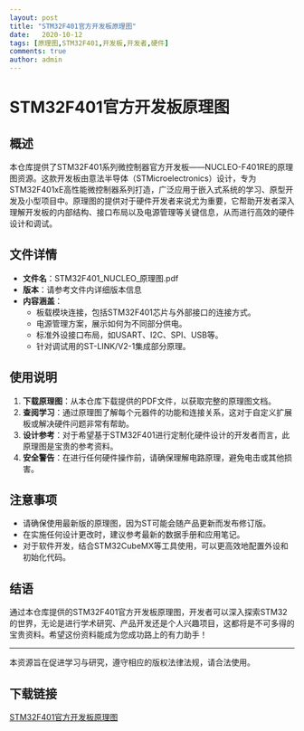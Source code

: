 ```yaml
---
layout: post
title: "STM32F401官方开发板原理图"
date:   2020-10-12
tags: [原理图,STM32F401,开发板,开发者,硬件]
comments: true
author: admin
---
```

# STM32F401官方开发板原理图

## 概述

本仓库提供了STM32F401系列微控制器官方开发板——NUCLEO-F401RE的原理图资源。这款开发板由意法半导体（STMicroelectronics）设计，专为STM32F401xE高性能微控制器系列打造，广泛应用于嵌入式系统的学习、原型开发及小型项目中。原理图的提供对于硬件开发者来说尤为重要，它帮助开发者深入理解开发板的内部结构、接口布局以及电源管理等关键信息，从而进行高效的硬件设计和调试。

## 文件详情

- **文件名**：STM32F401_NUCLEO_原理图.pdf
- **版本**：请参考文件内详细版本信息
- **内容涵盖**：
  - 板载模块连接，包括STM32F401芯片与外部接口的连接方式。
  - 电源管理方案，展示如何为不同部分供电。
  - 标准外设接口布局，如USART、I2C、SPI、USB等。
  - 针对调试用的ST-LINK/V2-1集成部分原理。

## 使用说明

1. **下载原理图**：从本仓库下载提供的PDF文件，以获取完整的原理图文档。
2. **查阅学习**：通过原理图了解每个元器件的功能和连接关系，这对于自定义扩展板或解决硬件问题非常有帮助。
3. **设计参考**：对于希望基于STM32F401进行定制化硬件设计的开发者而言，此原理图是宝贵的参考资料。
4. **安全警告**：在进行任何硬件操作前，请确保理解电路原理，避免电击或其他损害。

## 注意事项

- 请确保使用最新版的原理图，因为ST可能会随产品更新而发布修订版。
- 在实施任何设计更改时，建议参考最新的数据手册和应用笔记。
- 对于软件开发，结合STM32CubeMX等工具使用，可以更高效地配置外设和初始化代码。

## 结语

通过本仓库提供的STM32F401官方开发板原理图，开发者可以深入探索STM32的世界，无论是进行学术研究、产品开发还是个人兴趣项目，这都将是不可多得的宝贵资料。希望这份资料能成为您成功路上的有力助手！

---

本资源旨在促进学习与研究，遵守相应的版权法律法规，请合法使用。

## 下载链接

[STM32F401官方开发板原理图](https://pan.quark.cn/s/4cd012c5eb14)